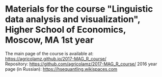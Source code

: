 # Materials for the course "Linguistic data analysis and visualization", Higher School of Economics, Moscow, MA 1st year 

The main page of the course is available at: https://agricolamz.github.io/2017-MAG_R_course/  
Repository: https://github.com/agricolamz/2017-MAG_R_course/ 
2016 year page (in Russian): https://hsequantling.wikispaces.com 
